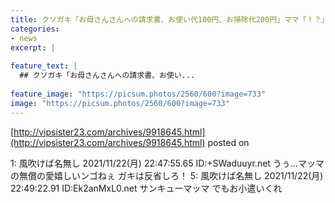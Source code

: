 ```yaml
---
title: クソガキ「お母さんさんへの請求書、お使い代100円、お掃除代200円」ママ「！？」シュババ
categories:
- news
excerpt: |
  
feature_text: |
  ## クソガキ「お母さんさんへの請求書、お使い...
  
feature_image: "https://picsum.photos/2560/600?image=733"
image: "https://picsum.photos/2560/600?image=733"
---
```


[http://vipsister23.com/archives/9918645.html](http://vipsister23.com/archives/9918645.html)
posted on 

<!--more-->

1: 風吹けば名無し 2021/11/22(月) 22:47:55.65 ID:+SWaduuyr.net うぅ…マッマの無償の愛嬉しいンゴねぇ ガキは反省しろ！ 5: 風吹けば名無し 2021/11/22(月) 22:49:22.91 ID:Ek2anMxL0.net サンキューマッマ でもお小遣いくれ
